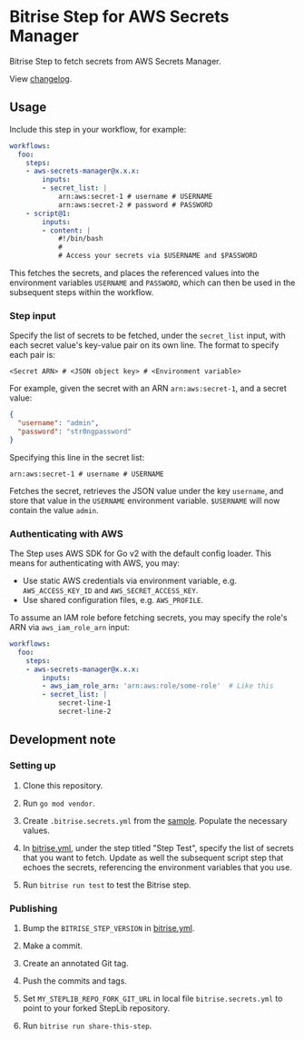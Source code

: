# Bitrise Step for AWS Secrets Manager

Bitrise Step to fetch secrets from AWS Secrets Manager.

View [changelog](./CHANGELOG.md).

## Usage

Include this step in your workflow, for example:

```yaml
workflows:
  foo:
    steps:
    - aws-secrets-manager@x.x.x:
        inputs:
        - secret_list: |
            arn:aws:secret-1 # username # USERNAME
            arn:aws:secret-2 # password # PASSWORD
    - script@1:
        inputs:
        - content: |
            #!/bin/bash
            #
            # Access your secrets via $USERNAME and $PASSWORD
```

This fetches the secrets, and places the referenced values into the environment variables `USERNAME` and `PASSWORD`, which can then be used in the subsequent steps within the workflow.

### Step input

Specify the list of secrets to be fetched, under the `secret_list` input, with each secret value's key-value pair on its own line. The format to specify each pair is:

```
<Secret ARN> # <JSON object key> # <Environment variable>
```

For example, given the secret with an ARN `arn:aws:secret-1`, and a secret value:

```json
{
  "username": "admin",
  "password": "str0ngpassword"
}
```

Specifying this line in the secret list:

```
arn:aws:secret-1 # username # USERNAME
```

Fetches the secret, retrieves the JSON value under the key `username`, and store that value in the `USERNAME` environment variable. `$USERNAME` will now contain the value `admin`.

### Authenticating with AWS

The Step uses AWS SDK for Go v2 with the default config loader. This means for authenticating with AWS, you may:

  - Use static AWS credentials via environment variable, e.g. `AWS_ACCESS_KEY_ID` and `AWS_SECRET_ACCESS_KEY`.
  - Use shared configuration files, e.g. `AWS_PROFILE`.

To assume an IAM role before fetching secrets, you may specify the role's ARN via `aws_iam_role_arn` input:

```yaml
workflows:
  foo:
    steps:
    - aws-secrets-manager@x.x.x:
        inputs:
        - aws_iam_role_arn: 'arn:aws:role/some-role'  # Like this
        - secret_list: |
            secret-line-1
            secret-line-2
```

## Development note

### Setting up

  1. Clone this repository.

  1. Run `go mod vendor`.

  1. Create `.bitrise.secrets.yml` from the [sample](./.bitrise.secrets.sample.yml). Populate the necessary values.

  1. In [bitrise.yml](./bitrise.yml), under the step titled "Step Test", specify the list of secrets that you want to fetch. Update as well the subsequent script step that echoes the secrets, referencing the environment variables that you use.

  1. Run `bitrise run test` to test the Bitrise step.

### Publishing

  1. Bump the `BITRISE_STEP_VERSION` in [bitrise.yml](./bitrise.yml).

  1. Make a commit.

  1. Create an annotated Git tag.

  1. Push the commits and tags.

  1. Set `MY_STEPLIB_REPO_FORK_GIT_URL` in local file `bitrise.secrets.yml` to point to your forked StepLib repository.

  1. Run `bitrise run share-this-step`.
